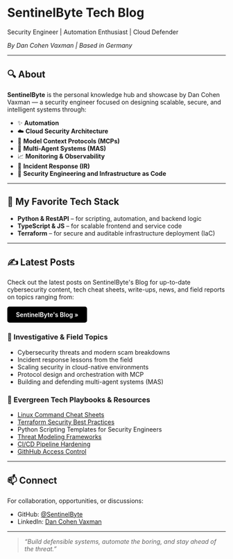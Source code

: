 # SentinelByte Tech Blog
Security Engineer | Automation Enthusiast | Cloud Defender

*By Dan Cohen Vaxman | Based in Germany*

---

## 🔍 About

**SentinelByte** is the personal knowledge hub and showcase by Dan Cohen Vaxman — a security engineer focused on designing scalable, secure, and intelligent systems through:

- ✨ **Automation**  
- ☁️ **Cloud Security Architecture**  
- 🧠 **Model Context Protocols (MCPs)**  
- 🤖 **Multi-Agent Systems (MAS)**  
- 📈 **Monitoring & Observability**  
- 🚨 **Incident Response (IR)**  
- 🔐 **Security Engineering and Infrastructure as Code**

---

## 🧰 My Favorite Tech Stack

- **Python & RestAPI** – for scripting, automation, and backend logic  
- **TypeScript & JS** – for scalable frontend and service code  
- **Terraform** – for secure and auditable infrastructure deployment (IaC)

---

## ✍️ Latest Posts

<p>Check out the latest posts on SentinelByte's Blog for up-to-date cybersecurity content, tech cheat sheets, write-ups, news, and field reports on topics ranging from:</p>

<a href="/blog/" style="
    display: inline-block;
    background-color: black;
    color: white;
    padding: 10px 20px;
    border-radius: 5px;
    text-decoration: none;
    font-weight: 600;
">
    SentinelByte's Blog »
</a>

### 🔎 Investigative & Field Topics
- Cybersecurity threats and modern scam breakdowns  
- Incident response lessons from the field  
- Scaling security in cloud-native environments  
- Protocol design and orchestration with MCP  
- Building and defending multi-agent systems (MAS)

### 🌱 Evergreen Tech Playbooks & Resources
- [Linux Command Cheat Sheets](https://sentinelbyte.github.io/linux/linux-commands-cheatsheet/)
- [Terraform Security Best Practices](https://sentinelbyte.github.io/terraform/terraform-security-best-practice/)
- Python Scripting Templates for Security Engineers  
- [Threat Modeling Frameworks](https://sentinelbyte.github.io/threat-modeling/top-threat-nodeling-frameworks/)
- [CI/CD Pipeline Hardening](https://sentinelbyte.github.io/devsecops/cicd-pipline-hardening/)
- [GithHub Access Control](https://sentinelbyte.github.io/devsecops/granular-github-orgs-access-control/)

---

## 📫 Connect

For collaboration, opportunities, or discussions:

- GitHub: [@SentinelByte](https://github.com/SentinelByte)  
- LinkedIn: [Dan Cohen Vaxman](https://www.linkedin.com/in/35b767173/)

---

> *“Build defensible systems, automate the boring, and stay ahead of the threat.”*
